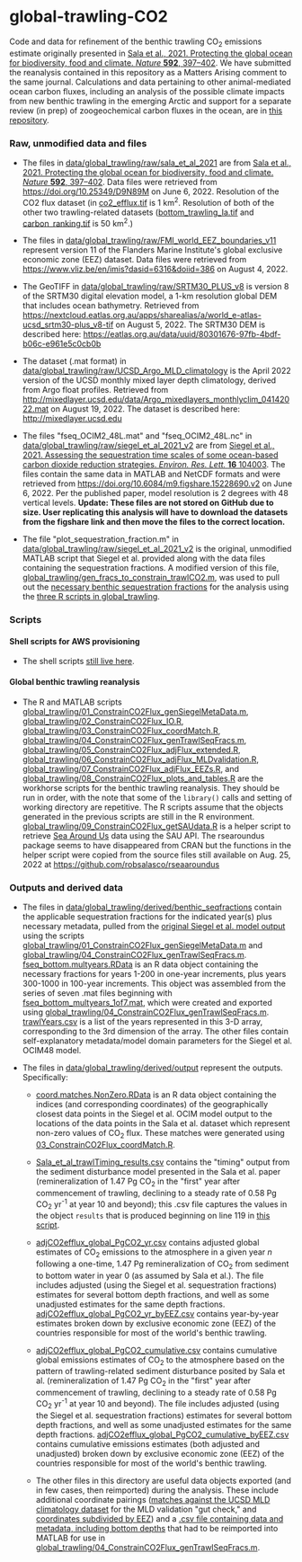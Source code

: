 # global-trawling-CO2
Code and data for refinement of the benthic trawling CO<sub>2</sub> emissions estimate originally presented in [Sala et al., 2021. Protecting the global ocean for biodiversity, food and climate. *Nature* **592**, 397–402](https://doi.org/10.1038/s41586-021-03371-z). We have submitted the reanalysis contained in this repository as a Matters Arising comment to the same journal. Calculations and data pertaining to other animal-mediated ocean carbon fluxes, including an analysis of the possible climate impacts from new benthic trawling in the emerging Arctic and support for a separate review (in prep) of zoogeochemical carbon fluxes in the ocean, are in [this repository](https://github.com/jamesrco/zoonotic-C).

### Raw, unmodified data and files

* The files in [data/global_trawling/raw/sala_et_al_2021](data/global_trawling/raw/sala_et_al_2021) are from [Sala et al., 2021. Protecting the global ocean for biodiversity, food and climate. *Nature* **592**, 397–402](https://doi.org/10.1038/s41586-021-03371-z). Data files were retrieved from https://doi.org/10.25349/D9N89M on June 6, 2022. Resolution of the CO2 flux dataset (in [co2_efflux.tif]((data/global_trawling/raw/sala_et_al_2021/co2_efflux.tif)) is 1 km<sup>2</sup>. Resolution of both of the other two trawling-related datasets ([bottom_trawling_Ia.tif](data/global_trawling/raw/sala_et_al_2021/bottom_trawling_Ia.tif) and [carbon_ranking.tif](data/global_trawling/raw/sala_et_al_2021/carbon_ranking.tif) is 50 km<sup>2</sup>.)

* The files in [data/global_trawling/raw/FMI_world_EEZ_boundaries_v11](data/global_trawling/raw/FMI_world_EEZ_boundaries_v11) represent version 11 of the Flanders Marine Institute's global exclusive economic zone (EEZ) dataset. Data files were retrieved from https://www.vliz.be/en/imis?dasid=6316&doiid=386 on August 4, 2022.

* The GeoTIFF in [data/global_trawling/raw/SRTM30_PLUS_v8](data/global_trawling/raw/SRTM30_PLUS_v8) is version 8 of the SRTM30 digital elevation model, a 1-km resolution global DEM that includes ocean bathymetry. Retrieved from https://nextcloud.eatlas.org.au/apps/sharealias/a/world_e-atlas-ucsd_srtm30-plus_v8-tif on August 5, 2022. The SRTM30 DEM is described here: https://eatlas.org.au/data/uuid/80301676-97fb-4bdf-b06c-e961e5c0cb0b 

* The dataset (.mat format) in [data/global_trawling/raw/UCSD_Argo_MLD_climatology](data/global_trawling/raw/UCSD_Argo_MLD_climatology) is the April 2022 version of the UCSD monthly mixed layer depth climatology, derived from Argo float profiles. Retrieved from http://mixedlayer.ucsd.edu/data/Argo_mixedlayers_monthlyclim_04142022.mat on August 19, 2022. The dataset is described here: http://mixedlayer.ucsd.edu

* The files "fseq_OCIM2_48L.mat" and "fseq_OCIM2_48L.nc" in [data/global_trawling/raw/siegel_et_al_2021_v2](data/global_trawling/raw/siegel_et_al_2021_v2) are from [Siegel et al., 2021. Assessing the sequestration time scales of some ocean-based carbon dioxide reduction strategies. *Environ. Res. Lett.* **16** 104003](https://iopscience.iop.org/article/10.1088/1748-9326/ac0be0#erlac0be0s5). The files contain the same data in MATLAB and NetCDF formats and were retrieved from https://doi.org/10.6084/m9.figshare.15228690.v2 on June 6, 2022. Per the published paper, model resolution is 2 degrees with 48 vertical levels. **Update: These files are not stored on GitHub due to size. User replicating this analysis will have to download the datasets from the figshare link and then move the files to the correct location.**

* The file "plot_sequestration_fraction.m" in [data/global_trawling/raw/siegel_et_al_2021_v2](data/global_trawling/raw/siegel_et_al_2021_v2) is the original, unmodified MATLAB script that Siegel et al. provided along with the data files containing the sequestration fractions. A modified version of this file, [global_trawling/gen_fracs_to_constrain_trawlCO2.m](global_trawling/gen_fracs_to_constrain_trawlCO2.m), was used to pull out the [necessary benthic sequestration fractions](data/global_trawling/derived/benthic_seqfractions) for the analysis using the [three R scripts in global_trawling](global_trawling/).

### Scripts

#### Shell scripts for AWS provisioning

* The shell scripts [still live here](https://github.com/jamesrco/zoonotic-C/tree/main/aws_provisioning). 

#### Global benthic trawling reanalysis

* The R and MATLAB scripts  [global_trawling/01_ConstrainCO2Flux_genSiegelMetaData.m](global_trawling/01_ConstrainCO2Flux_genSiegelMetaData.m), [global_trawling/02_ConstrainCO2Flux_IO.R](global_trawling/02_ConstrainCO2Flux_IO.R), [global_trawling/03_ConstrainCO2Flux_coordMatch.R](global_trawling/03_ConstrainCO2Flux_coordMatch.R), [global_trawling/04_ConstrainCO2Flux_genTrawlSeqFracs.m](global_trawling/04_ConstrainCO2Flux_genTrawlSeqFracs.m), [global_trawling/05_ConstrainCO2Flux_adjFlux_extended.R](global_trawling/05_ConstrainCO2Flux_adjFlux_extended.R), 
[global_trawling/06_ConstrainCO2Flux_adjFlux_MLDvalidation.R](global_trawling/06_ConstrainCO2Flux_adjFlux_MLDvalidation.R), 
[global_trawling/07_ConstrainCO2Flux_adjFlux_EEZs.R](global_trawling/07_ConstrainCO2Flux_adjFlux_EEZs.R), and [global_trawling/08_ConstrainCO2Flux_plots_and_tables.R](global_trawling/08_ConstrainCO2Flux_plots_and_tables.R) are the workhorse scripts for the benthic trawling reanalysis. They should be run in order, with the note that some of the `library()` calls and setting of working directory are repetitive. The R scripts assume that the objects generated in the previous scripts are still in the R environment.
[global_trawling/09_ConstrainCO2Flux_getSAUdata.R](09_ConstrainCO2Flux_getSAUdata.R) is a helper script to retrieve [Sea Around Us](https://www.seaaroundus.org) data using the SAU API. The rsearoundus package seems to have disappeared from CRAN but the functions in the helper script were copied from the source files still available on Aug. 25, 2022 at https://github.com/robsalasco/rseaaroundus

### Outputs and derived data

* The files in [data/global_trawling/derived/benthic_seqfractions](data/global_trawling/derived/benthic_seqfractions) contain the applicable sequestration fractions for the indicated year(s) plus necessary metadata, pulled from the [original Siegel et al. model output](data/global_trawling/raw/siegel_et_al_2021_v2) using the scripts [global_trawling/01_ConstrainCO2Flux_genSiegelMetaData.m](global_trawling/01_ConstrainCO2Flux_genSiegelMetaData.m) and [global_trawling/04_ConstrainCO2Flux_genTrawlSeqFracs.m](global_trawling/04_ConstrainCO2Flux_genTrawlSeqFracs.m). [fseq_bottom.multyears.RData](data/global_trawling/derived/benthic_seqfractions/fseq_bottom.multyears.RData) is an R data object containing the necessary fractions for years 1-200 in one-year increments, plus years 300-1000 in 100-year increments. This object was assembled from the series of seven .mat files beginning with [fseq_bottom_multyears_1of7.mat](data/global_trawling/derived/benthic_seqfractions/fseq_bottom_multyears_1of7.mat), which were created and exported using [global_trawling/04_ConstrainCO2Flux_genTrawlSeqFracs.m](global_trawling/04_ConstrainCO2Flux_genTrawlSeqFracs.m). [trawlYears.csv](data/global_trawling/derived/benthic_seqfractions/trawlYears.csv) is a list of the years represented in this 3-D array, corresponding to the 3rd dimension of the array. The other files contain self-explanatory metadata/model domain parameters for the Siegel et al. OCIM48 model. 

* The files in [data/global_trawling/derived/output](data/global_trawling/derived/output) represent the outputs. Specifically:

    + [coord.matches.NonZero.RData](data/global_trawling/derived/output/coord.matches.NonZero.RData) is an R data object containing the indices (and corresponding coordinates) of the geographically closest data points in the Siegel et al. OCIM model output to the locations of the data points in the Sala et al. dataset which represent non-zero values of CO<sub>2</sub> flux. These matches were generated using [03_ConstrainCO2Flux_coordMatch.R](global_trawling/03_ConstrainCO2Flux_coordMatch.R).
    
    + [Sala_et_al_trawlTiming_results.csv](data/global_trawling/derived/sala_et_al_2021_model/Sala_et_al_trawlTiming_results.csv) contains the "timing" output from the sediment disturbance model presented in the Sala et al. paper (remineralization of 1.47 Pg CO<sub>2</sub> in the "first" year after commencement of trawling, declining to a steady rate of 0.58 Pg CO<sub>2</sub> yr<sup>-1</sup> at year 10 and beyond); this .csv file captures the values in the object `results` that is produced beginning on line 119 in [this script](https://github.com/emlab-ucsb/ocean-conservation-priorities/blob/master/ancillary_analyses/timing_of_trawling_impacts.Rmd).
    
    + [adjCO2efflux_global_PgCO2_yr.csv](data/global_trawling/derived/output/adjCO2efflux_global_PgCO2_yr.csv) contains adjusted global estimates of CO<sub>2</sub> emissions to the atmosphere in a given year *n* following a one-time, 1.47 Pg remineralization of CO<sub>2</sub> from sediment to bottom water in year 0 (as assumed by Sala et al.). The file includes adjusted (using the Siegel et al. sequestration fractions) estimates for several bottom depth fractions, and well as some unadjusted estimates for the same depth fractions. [adjCO2efflux_global_PgCO2_yr_byEEZ.csv](data/global_trawling/derived/output/adjCO2efflux_global_PgCO2_yr_byEEZ.csv) contains year-by-year estimates broken down by exclusive economic zone (EEZ) of the countries responsible for most of the world's benthic trawling.
    
    + [adjCO2efflux_global_PgCO2_cumulative.csv](data/global_trawling/derived/output/adjCO2efflux_global_PgCO2_cumulative.csv) contains cumulative global emissions estimates of CO<sub>2</sub> to the atmosphere based on the pattern of trawling-related sediment disturbance posited by Sala et al. (remineralization of 1.47 Pg CO<sub>2</sub> in the "first" year after commencement of trawling, declining to a steady rate of 0.58 Pg CO<sub>2</sub> yr<sup>-1</sup> at year 10 and beyond).  The file includes adjusted (using the Siegel et al. sequestration fractions) estimates for several bottom depth fractions, and well as some unadjusted estimates for the same depth fractions. [adjCO2efflux_global_PgCO2_cumulative_byEEZ.csv](data/global_trawling/derived/output/adjCO2efflux_global_PgCO2_cumulative_byEEZ.csv) contains cumulative emissions estimates (both adjusted and unadjusted) broken down by exclusive economic zone (EEZ) of the countries responsible for most of the world's benthic trawling.
    
    + The other files in this directory are useful data objects exported (and in few cases, then reimported) during the analysis. These include additional coordinate pairings ([matches against the UCSD MLD climatology dataset](data/global_trawling/derived/output/MLDmatches.nonZero.RData) for the MLD validation "gut check," and [coordinates subdivided by EEZ](data/global_trawling/derived/output/EEZ.nonZeroCO2points.RData)) and a [.csv file containing data and metadata, including bottom depths](data/global_trawling/derived/output/Sala_CO2_efflux_nonZero.csv) that had to be reimported into MATLAB for use in [global_trawling/04_ConstrainCO2Flux_genTrawlSeqFracs.m](global_trawling/04_ConstrainCO2Flux_genTrawlSeqFracs.m).